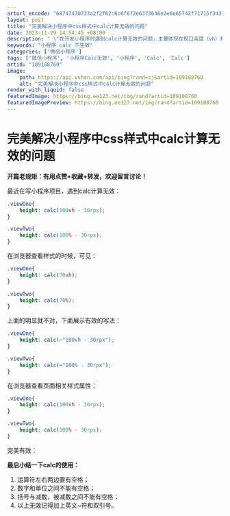 ```yaml
---
arturl_encode: "68747470733a2f2f62:6c6f672e6373646e2e6e65742f71715f34313432323934362f:61727469636c652f64657461696c732f313039313038373630"
layout: post
title: "完美解决小程序中css样式中calc计算无效的问题"
date: 2023-11-29 14:54:45 +08:00
description: " \"在开发小程序时遇到calc计算无效的问题，主要体现在视口高度（vh）和百分比（%）的计算不准确。"
keywords: "小程序 calc 不生效"
categories: ['微信小程序']
tags: ['微信小程序', '小程序Calc无效', '小程序', 'Calc', 'Calc']
artid: "109108760"
image:
    path: https://api.vvhan.com/api/bing?rand=sj&artid=109108760
    alt: "完美解决小程序中css样式中calc计算无效的问题"
render_with_liquid: false
featuredImage: https://bing.ee123.net/img/rand?artid=109108760
featuredImagePreview: https://bing.ee123.net/img/rand?artid=109108760
---
```


# 完美解决小程序中css样式中calc计算无效的问题

**开篇老规矩：有用点赞+收藏+转发，欢迎留言讨论！**

最近在写小程序项目，遇到calc计算无效：

```css
.viewOne{
    height: calc(100vh - 30rpx);
}

.viewTwo{
    height: calc(100% - 30rpx);
}
```

在浏览器查看样式的时候，可见：

```css
.viewOne{
    height: calc(70vh);
}

.viewTwo{
    height: calc(70%);
}
```

上面的明显就不对，下面展示有效的写法：

```css
.viewOne{
    height: calc(~"100vh - 30rpx");
}

.viewTwo{
    height: calc(~"100% - 30rpx");
}
```

在浏览器查看页面相关样式属性：

```css
.viewOne{
    height: calc(100vh - 30rpx);
}

.viewTwo{
    height: calc(100% - 30rpx);
}
```

完美有效：

**最后小结一下calc的使用：**

1. 运算符左右两边要有空格；
2. 数字和单位之间不能有空格；
3. 括号与减数，被减数之间不能有空格；
4. 以上无效记得加上英文~符和双引号。